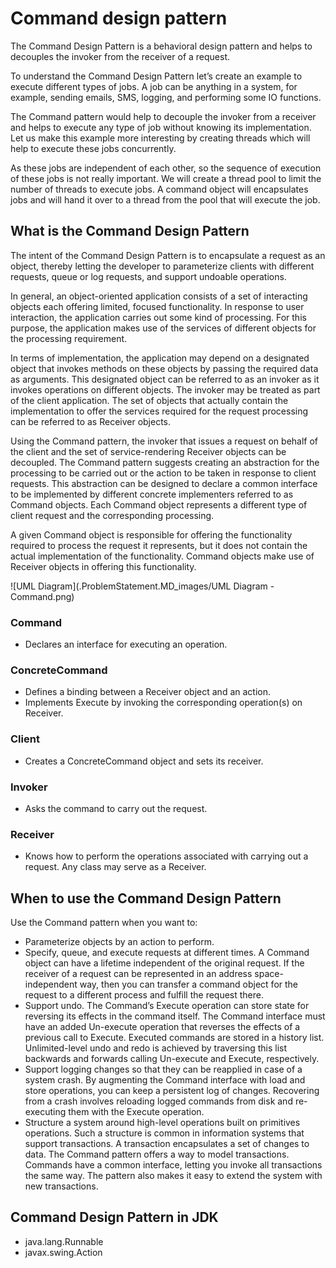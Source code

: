 # Command design pattern

The Command Design Pattern is a behavioral design pattern and helps to decouples the invoker from the receiver of a request.

To understand the Command Design Pattern let’s create an example to execute different types of jobs. A job can be anything in
a system, for example, sending emails, SMS, logging, and performing some IO functions.

The Command pattern would help to decouple the invoker from a receiver and helps to execute any type of job without knowing its
implementation. Let us make this example more interesting by creating threads which will help to execute these jobs concurrently.

As these jobs are independent of each other, so the sequence of execution of these jobs is not really important. We will create a
thread pool to limit the number of threads to execute jobs. A command object will encapsulates jobs and will hand it over to a
thread from the pool that will execute the job.


## What is the Command Design Pattern

The intent of the Command Design Pattern is to encapsulate a request as an object, thereby letting the developer to parameterize
clients with different requests, queue or log requests, and support undoable operations.

In general, an object-oriented application consists of a set of interacting objects each offering limited, focused functionality. In
response to user interaction, the application carries out some kind of processing. For this purpose, the application makes use of
the services of different objects for the processing requirement.

In terms of implementation, the application may depend on a designated object that invokes methods on these objects by passing
the required data as arguments. This designated object can be referred to as an invoker as it invokes operations on different
objects. The invoker may be treated as part of the client application. The set of objects that actually contain the implementation
to offer the services required for the request processing can be referred to as Receiver objects.

Using the Command pattern, the invoker that issues a request on behalf of the client and the set of service-rendering Receiver
objects can be decoupled. The Command pattern suggests creating an abstraction for the processing to be carried out or the action
to be taken in response to client requests. This abstraction can be designed to declare a common interface to be implemented
by different concrete implementers referred to as Command objects. Each Command object represents a different type of client
request and the corresponding processing.

A given Command object is responsible for offering the functionality required to process the request it represents, but it does
not contain the actual implementation of the functionality. Command objects make use of Receiver objects in offering this
functionality.

![UML Diagram](.ProblemStatement.MD_images/UML Diagram - Command.png)


### Command
- Declares an interface for executing an operation.

### ConcreteCommand
- Defines a binding between a Receiver object and an action.
- Implements Execute by invoking the corresponding operation(s) on Receiver.

### Client
- Creates a ConcreteCommand object and sets its receiver.

### Invoker
- Asks the command to carry out the request.

### Receiver
- Knows how to perform the operations associated with carrying out a request. Any class may serve as a Receiver.


## When to use the Command Design Pattern

Use the Command pattern when you want to:
- Parameterize objects by an action to perform.
- Specify, queue, and execute requests at different times. A Command object can have a lifetime independent of the 
original request. If the receiver of a request can be represented in an address space-independent way, then you can 
transfer a command object for the request to a different process and fulfill the request there.
- Support undo. The Command’s Execute operation can store state for reversing its effects in the command itself. The
Command interface must have an added Un-execute operation that reverses the effects of a previous call to Execute.
Executed commands are stored in a history list. Unlimited-level undo and redo is achieved by traversing this list backwards
and forwards calling Un-execute and Execute, respectively.
- Support logging changes so that they can be reapplied in case of a system crash. By augmenting the Command interface
with load and store operations, you can keep a persistent log of changes. Recovering from a crash involves reloading logged
commands from disk and re-executing them with the Execute operation.
- Structure a system around high-level operations built on primitives operations. Such a structure is common in 
information systems that support transactions. A transaction encapsulates a set of changes to data. The Command 
pattern offers a way to model transactions. Commands have a common interface, letting you invoke all transactions the
 same way. The pattern also makes it easy to extend the system with new transactions.


## Command Design Pattern in JDK

- java.lang.Runnable
- javax.swing.Action